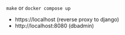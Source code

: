 `make` or `docker compose up`

- https://localhost (reverse proxy to django)
- http://localhost:8080 (dbadmin)